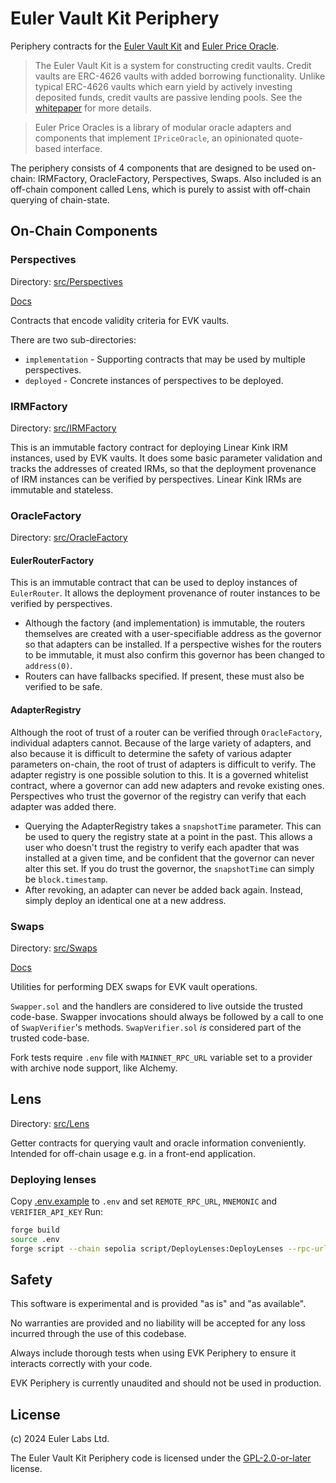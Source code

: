 # Euler Vault Kit Periphery
Periphery contracts for the [Euler Vault Kit](https://github.com/euler-xyz/euler-vault-kit) and [Euler Price Oracle](https://github.com/euler-xyz/euler-price-oracle).

> The Euler Vault Kit is a system for constructing credit vaults. Credit vaults are ERC-4626 vaults with added borrowing functionality. Unlike typical ERC-4626 vaults which earn yield by actively investing deposited funds, credit vaults are passive lending pools. See the [whitepaper](https://docs.euler.finance/euler-vault-kit-white-paper/) for more details.

> Euler Price Oracles is a library of modular oracle adapters and components that implement `IPriceOracle`, an opinionated quote-based interface.

The periphery consists of 4 components that are designed to be used on-chain: IRMFactory, OracleFactory, Perspectives, Swaps. Also included is an off-chain component called Lens, which is purely to assist with off-chain querying of chain-state.

## On-Chain Components

### Perspectives

Directory: [src/Perspectives](src/Perspectives)

[Docs](https://docs.euler.finance/euler-vault-kit-white-paper/#perspectives)

Contracts that encode validity criteria for EVK vaults.

There are two sub-directories:

* `implementation` - Supporting contracts that may be used by multiple perspectives.
* `deployed` - Concrete instances of perspectives to be deployed.

### IRMFactory

Directory: [src/IRMFactory](src/IRMFactory)

This is an immutable factory contract for deploying Linear Kink IRM instances, used by EVK vaults. It does some basic parameter validation and tracks the addresses of created IRMs, so that the deployment provenance of IRM instances can be verified by perspectives. Linear Kink IRMs are immutable and stateless.

### OracleFactory

Directory: [src/OracleFactory](src/OracleFactory)

#### EulerRouterFactory

This is an immutable contract that can be used to deploy instances of `EulerRouter`. It allows the deployment provenance of router instances to be verified by perspectives.

* Although the factory (and implementation) is immutable, the routers themselves are created with a user-specifiable address as the governor so that adapters can be installed. If a perspective wishes for the routers to be immutable, it must also confirm this governor has been changed to `address(0)`.
* Routers can have fallbacks specified. If present, these must also be verified to be safe.

#### AdapterRegistry

Although the root of trust of a router can be verified through `OracleFactory`, individual adapters cannot. Because of the large variety of adapters, and also because it is difficult to determine the safety of various adapter parameters on-chain, the root of trust of adapters is difficult to verify. The adapter registry is one possible solution to this. It is a governed whitelist contract, where a governor can add new adapters and revoke existing ones. Perspectives who trust the governor of the registry can verify that each adapter was added there.

* Querying the AdapterRegistry takes a `snapshotTime` parameter. This can be used to query the registry state at a point in the past. This allows a user who doesn't trust the registry to verify each apadter that was installed at a given time, and be confident that the governor can never alter this set. If you do trust the governor, the `snapshotTime` can simply be `block.timestamp`.
* After revoking, an adapter can never be added back again. Instead, simply deploy an identical one at a new address.


### Swaps

Directory: [src/Swaps](src/Swaps)

[Docs](./docs/swaps.md)

Utilities for performing DEX swaps for EVK vault operations.

`Swapper.sol` and the handlers are considered to live outside the trusted code-base. Swapper invocations should always be followed by a call to one of `SwapVerifier`'s methods. `SwapVerifier.sol` *is* considered part of the trusted code-base.

Fork tests require `.env` file with `MAINNET_RPC_URL` variable set to a provider with archive node support, like Alchemy.

## Lens

Directory: [src/Lens](src/Lens)

Getter contracts for querying vault and oracle information conveniently. Intended for off-chain usage e.g. in a front-end application.

### Deploying lenses

Copy [.env.example](.env.example) to `.env` and set `REMOTE_RPC_URL`, `MNEMONIC` and `VERIFIER_API_KEY`
Run:

```bash
forge build
source .env
forge script --chain sepolia script/DeployLenses:DeployLenses --rpc-url $REMOTE_RPC_URL --broadcast --verify -vvvv --slow --skip-simulation --broadcast
```


## Safety

This software is experimental and is provided "as is" and "as available".

No warranties are provided and no liability will be accepted for any loss incurred through the use of this codebase.

Always include thorough tests when using EVK Periphery to ensure it interacts correctly with your code.

EVK Periphery is currently unaudited and should not be used in production.

## License

(c) 2024 Euler Labs Ltd.

The Euler Vault Kit Periphery code is licensed under the [GPL-2.0-or-later](LICENSE) license.
